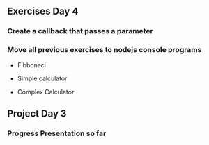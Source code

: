 ## Exercises Day 4

### Create a callback that passes a parameter

### Move all previous exercises to nodejs console programs

- Fibbonaci

- Simple calculator

- Complex Calculator

## Project Day 3

### Progress Presentation so far
